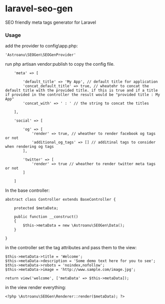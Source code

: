# laravel-seo-gen
SEO friendly meta tags generator for Laravel

### Usage
add the provider to config\app.php:
````
'Astroanu\SEOGen\SEOGenProvider'
````

run php artisan vendor:publish to copy the config file.

````
	'meta' => [
	
		'default_title' => 'My App', // default title for application
		'concat_default_title' => true, // wheatehr to concat the default title with the provided title. if this is true and if a title if provided in the controller the result would be "provided title : My App"
		'concat_with' => ' : ' // the string to concat the titles

	],

	'social' => [

		'og' => [
			'render' => true, // wheather to render facebook og tags or not
			'additional_og_tags' => [] // additinal tags to consider when rendering og tags
		],
		
		'twitter' => [
			'render' => true // wheather to render twitter meta tags or not
		]

	]	
````

In the base controller:
````
abstract class Controller extends BaseController {

	protected $metaData;

	public function __construct()
	{
		$this->metaData = new \Astroanu\SEOGen\Data();		
	}

}
````

in the controller set the tag attributes and pass them to the view:

````
$this->metaData->title = 'Welcome';
$this->metaData->description = 'Some demo text here for you to see';
$this->metaData->robots = 'noindex,nofollow';
$this->metaData->image = 'http://www.sample.com/image.jpg';

return view('welcome', ['metaData' => $this->metaData]);
````

in the view render everything:

````
<?php \Astroanu\SEOGen\Renderer::render($metaData); ?>
````
